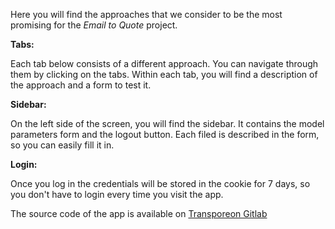 Here you will find the approaches that we consider to be the most promising for the *Email to Quote* project.

**Tabs:**

Each tab below consists of a different approach. You can navigate through them by clicking on the tabs.
Within each tab, you will find a description of the approach and a form to test it.

**Sidebar:**

On the left side of the screen, you will find the sidebar. It contains the model parameters form and the logout button.
Each filed is described in the form, so you can easily fill it in.

**Login:**

Once you log in the credentials will be stored in the cookie for 7 days, so you don't have to login every time you visit
the app.

The source code of the app is available on
[Transporeon Gitlab](https://gitlab.office.transporeon.com/juliusz.gorzen/email-to-quote-streamlit)